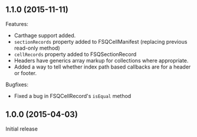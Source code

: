 ## 1.1.0 (2015-11-11)

Features:

 - Carthage support added.
 - `sectionRecords` property added to FSQCellManifest (replacing previous read-only method)
 - `cellRecords` property added to FSQSectionRecord
 - Headers have generics array markup for collections where appropriate.
 - Added a way to tell whether index path based callbacks are for a header or footer.

Bugfixes:

 - Fixed a bug in FSQCellRecord's `isEqual` method

## 1.0.0 (2015-04-03)

Initial release
